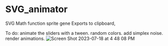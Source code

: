 # SVG_animator
SVG Math function sprite gene Exports to clipboard,

To do: 
animate the sliders with a tween.
random colors.
add simplex noise.
render animations.
![Screen Shot 2023-07-18 at 4 48 08 PM](https://github.com/inoculate23/SVG_animator/assets/73420772/e02d29ff-f16d-4d87-9d02-b7d34100ce86)

